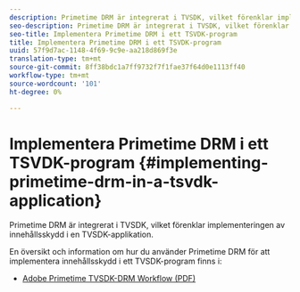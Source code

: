 ```yaml
---
description: Primetime DRM är integrerat i TVSDK, vilket förenklar implementeringen av innehållsskydd i en TVSDK-applikation.
seo-description: Primetime DRM är integrerat i TVSDK, vilket förenklar implementeringen av innehållsskydd i en TVSDK-applikation.
seo-title: Implementera Primetime DRM i ett TSVDK-program
title: Implementera Primetime DRM i ett TSVDK-program
uuid: 57f9d7ac-1148-4f69-9c9e-aa218d869f3e
translation-type: tm+mt
source-git-commit: 8ff38bdc1a7ff9732f7f1fae37f64d0e1113ff40
workflow-type: tm+mt
source-wordcount: '101'
ht-degree: 0%

---
```



# Implementera Primetime DRM i ett TSVDK-program {#implementing-primetime-drm-in-a-tsvdk-application}

Primetime DRM är integrerat i TVSDK, vilket förenklar implementeringen av innehållsskydd i en TVSDK-applikation.

En översikt och information om hur du använder Primetime DRM för att implementera innehållsskydd i ett TVSDK-program finns i:

* [Adobe Primetime TVSDK-DRM Workflow (PDF)](https://helpx.adobe.com/content/dam/help/en/primetime/drm/drm_tvsdk_drm_workflow.pdf)